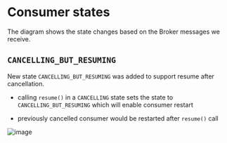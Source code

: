 # Consumer states

The diagram shows the state changes based on the Broker messages we receive.

## `CANCELLING_BUT_RESUMING`

New state `CANCELLING_BUT_RESUMING` was added to support resume after cancellation. 

- calling `resume()` in a `CANCELLING` state sets the state to `CANCELLING_BUT_RESUMING` which will enable consumer restart

- previously cancelled consumer would be restarted after `resume()` call

![image](https://github.com/mvrsss/rmqcpp/assets/60746841/54b025ee-3d7a-48de-bbcf-97ba00abf76b)
